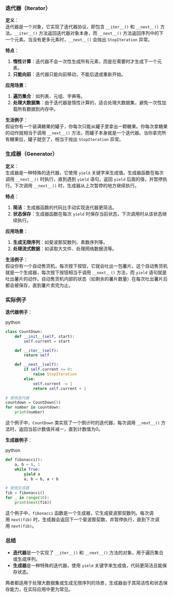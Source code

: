 ### 迭代器（Iterator）

**定义**：  
迭代器是一个对象，它实现了迭代器协议，即包含 `__iter__()` 和 `__next__()` 方法。`__iter__()` 方法返回迭代器对象本身，而 `__next__()` 方法返回序列中的下一个元素。当没有更多元素时，`__next__()` 会抛出 `StopIteration` 异常。

**特点**：

1. ​**惰性计算**：迭代器不会一次性生成所有元素，而是在需要时才生成下一个元素。
2. ​**只能向前**：迭代器只能向前移动，不能后退或重新开始。

**应用场景**：

1. ​**遍历集合**：如列表、元组、字典等。
2. ​**处理大数据集**：由于迭代器是惰性计算的，适合处理大数据集，避免一次性加载所有数据到内存中。

**生活例子**：  
假设你有一个装满糖果的罐子，你每次只能从罐子里拿出一颗糖果。你每次拿糖果的动作就相当于调用 `__next__()` 方法，而罐子本身就是一个迭代器。当你拿完所有糖果后，罐子就空了，相当于抛出 `StopIteration` 异常。

### 生成器（Generator）

**定义**：  
生成器是一种特殊的迭代器，它使用 `yield` 关键字来生成值。生成器函数在每次调用 `__next__()` 时执行，直到遇到 `yield` 语句，返回 `yield` 后面的值，并暂停执行。下次调用 `__next__()` 时，生成器从上次暂停的地方继续执行。

**特点**：

1. ​**简洁**：生成器函数的代码比手动实现迭代器更简洁。
2. ​**状态保存**：生成器函数在每次 `yield` 时保存当前状态，下次调用时从该状态继续执行。

**应用场景**：

1. ​**生成无限序列**：如斐波那契数列、素数序列等。
2. ​**处理流式数据**：如读取大文件、处理网络数据流等。

**生活例子**：  
假设你有一个自动售货机，每次按下按钮，它就会吐出一包薯片。这个自动售货机就是一个生成器，每次按下按钮相当于调用 `__next__()` 方法，而 `yield` 语句就是吐出薯片的动作。自动售货机内部的状态（如剩余的薯片数量）在每次吐出薯片后都会被保存，直到薯片卖完为止。

### 实际例子

**迭代器例子**：

python

```python
class CountDown:
    def __init__(self, start):
        self.current = start

    def __iter__(self):
        return self

    def __next__(self):
        if self.current <= 0:
            raise StopIteration
        else:
            self.current -= 1
            return self.current + 1

# 使用迭代器
countdown = CountDown(5)
for number in countdown:
    print(number)
```

这个例子中，`CountDown` 类实现了一个倒计时的迭代器，每次调用 `__next__()` 方法时，返回当前计数值并减一，直到计数值为0。

**生成器例子**：

python

```python
def fibonacci():
    a, b = 0, 1
    while True:
        yield a
        a, b = b, a + b

# 使用生成器
fib = fibonacci()
for _ in range(10):
    print(next(fib))
```

这个例子中，`fibonacci` 函数是一个生成器，它生成斐波那契数列。每次调用 `next(fib)` 时，生成器会返回下一个斐波那契数，并暂停执行，直到下次调用 `next(fib)`。

### 总结

- ​**迭代器**​ 是一个实现了 `__iter__()` 和 `__next__()` 方法的对象，用于遍历集合或生成序列。
- ​**生成器**​ 是一种特殊的迭代器，使用 `yield` 关键字来生成值，代码更简洁且能保存状态。

两者都适用于处理大数据集或生成无限序列的场景，生成器由于其简洁性和状态保存能力，在实际应用中更为常见。
